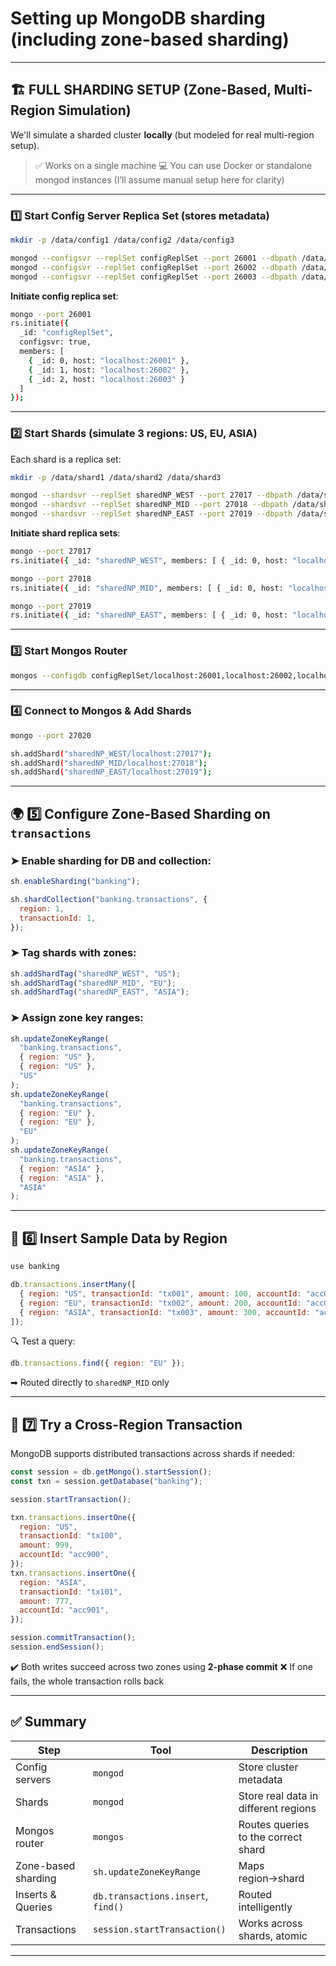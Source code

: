 # Setting up MongoDB sharding (including zone-based sharding)

---

## 🏗️ FULL SHARDING SETUP (Zone-Based, Multi-Region Simulation)

We'll simulate a sharded cluster **locally** (but modeled for real multi-region setup).

> ✅ Works on a single machine
> 💻 You can use Docker or standalone mongod instances (I’ll assume manual setup here for clarity)

---

### 1️⃣ Start Config Server Replica Set (stores metadata)

```bash
mkdir -p /data/config1 /data/config2 /data/config3

mongod --configsvr --replSet configReplSet --port 26001 --dbpath /data/config1 --fork --logpath /data/config1.log
mongod --configsvr --replSet configReplSet --port 26002 --dbpath /data/config2 --fork --logpath /data/config2.log
mongod --configsvr --replSet configReplSet --port 26003 --dbpath /data/config3 --fork --logpath /data/config3.log
```

**Initiate config replica set**:

```bash
mongo --port 26001
rs.initiate({
  _id: "configReplSet",
  configsvr: true,
  members: [
    { _id: 0, host: "localhost:26001" },
    { _id: 1, host: "localhost:26002" },
    { _id: 2, host: "localhost:26003" }
  ]
});
```

---

### 2️⃣ Start Shards (simulate 3 regions: US, EU, ASIA)

Each shard is a replica set:

```bash
mkdir -p /data/shard1 /data/shard2 /data/shard3

mongod --shardsvr --replSet sharedNP_WEST --port 27017 --dbpath /data/shard1 --fork --logpath /data/shard1.log
mongod --shardsvr --replSet sharedNP_MID --port 27018 --dbpath /data/shard2 --fork --logpath /data/shard2.log
mongod --shardsvr --replSet sharedNP_EAST --port 27019 --dbpath /data/shard3 --fork --logpath /data/shard3.log
```

**Initiate shard replica sets**:

```bash
mongo --port 27017
rs.initiate({ _id: "sharedNP_WEST", members: [ { _id: 0, host: "localhost:27017" } ] });

mongo --port 27018
rs.initiate({ _id: "sharedNP_MID", members: [ { _id: 0, host: "localhost:27018" } ] });

mongo --port 27019
rs.initiate({ _id: "sharedNP_EAST", members: [ { _id: 0, host: "localhost:27019" } ] });
```

---

### 3️⃣ Start Mongos Router

```bash
mongos --configdb configReplSet/localhost:26001,localhost:26002,localhost:26003 --port 27020 --fork --logpath /data/mongos.log
```

---

### 4️⃣ Connect to Mongos & Add Shards

```bash
mongo --port 27020

sh.addShard("sharedNP_WEST/localhost:27017");
sh.addShard("sharedNP_MID/localhost:27018");
sh.addShard("sharedNP_EAST/localhost:27019");
```

---

## 🌍 5️⃣ Configure Zone-Based Sharding on `transactions`

### ➤ Enable sharding for DB and collection:

```js
sh.enableSharding("banking");

sh.shardCollection("banking.transactions", {
  region: 1,
  transactionId: 1,
});
```

### ➤ Tag shards with zones:

```js
sh.addShardTag("sharedNP_WEST", "US");
sh.addShardTag("sharedNP_MID", "EU");
sh.addShardTag("sharedNP_EAST", "ASIA");
```

### ➤ Assign zone key ranges:

```js
sh.updateZoneKeyRange(
  "banking.transactions",
  { region: "US" },
  { region: "US" },
  "US"
);
sh.updateZoneKeyRange(
  "banking.transactions",
  { region: "EU" },
  { region: "EU" },
  "EU"
);
sh.updateZoneKeyRange(
  "banking.transactions",
  { region: "ASIA" },
  { region: "ASIA" },
  "ASIA"
);
```

---

## 🧪 6️⃣ Insert Sample Data by Region

```js
use banking

db.transactions.insertMany([
  { region: "US", transactionId: "tx001", amount: 100, accountId: "acc001" },
  { region: "EU", transactionId: "tx002", amount: 200, accountId: "acc002" },
  { region: "ASIA", transactionId: "tx003", amount: 300, accountId: "acc003" }
]);
```

🔍 Test a query:

```js
db.transactions.find({ region: "EU" });
```

➡ Routed directly to `sharedNP_MID` only

---

## 🔄 7️⃣ Try a Cross-Region Transaction

MongoDB supports distributed transactions across shards if needed:

```js
const session = db.getMongo().startSession();
const txn = session.getDatabase("banking");

session.startTransaction();

txn.transactions.insertOne({
  region: "US",
  transactionId: "tx100",
  amount: 999,
  accountId: "acc900",
});
txn.transactions.insertOne({
  region: "ASIA",
  transactionId: "tx101",
  amount: 777,
  accountId: "acc901",
});

session.commitTransaction();
session.endSession();
```

✔️ Both writes succeed across two zones using **2-phase commit**
❌ If one fails, the whole transaction rolls back

---

## ✅ Summary

| Step                | Tool                               | Description                          |
| ------------------- | ---------------------------------- | ------------------------------------ |
| Config servers      | `mongod`                           | Store cluster metadata               |
| Shards              | `mongod`                           | Store real data in different regions |
| Mongos router       | `mongos`                           | Routes queries to the correct shard  |
| Zone-based sharding | `sh.updateZoneKeyRange`            | Maps region→shard                    |
| Inserts & Queries   | `db.transactions.insert`, `find()` | Routed intelligently                 |
| Transactions        | `session.startTransaction()`       | Works across shards, atomic          |

---
